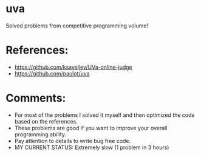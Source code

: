 # uva
Solved problems from competitive programming volume1

# References:
- https://github.com/ksaveljev/UVa-online-judge
- https://github.com/paulot/uva

# Comments:
- For most of the problems I solved it myself and then optimized the code  based on the references.
- These problems are good if you want to improve your overall programming ability.
- Pay attention to details to write bug free code.
- MY CURRENT STATUS: Extremely slow (1 problem in 3 hours)
